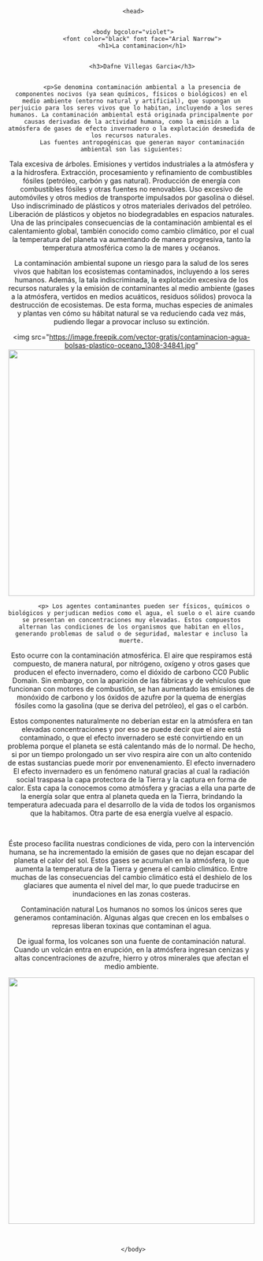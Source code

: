 <html>
     <head>
           <title>La contaminacion</title><center> 
         <link rel="stylesheet"type="text/css"href="css/estilos.css" />
           <link rel="stylesheet"type="text/css"href="css/estilos2.css" />
           
            
     <head>
     

     <body bgcolor="violet">
          <font color="black" font face="Arial Narrow">
          <h1>La contaminacion</h1>
          

          <h3>Dafne Villegas Garcia</h3>
         
          
          <p>Se denomina contaminación ambiental a la presencia de componentes nocivos (ya sean químicos, físicos o biológicos) en el medio ambiente (entorno natural y artificial), que supongan un perjuicio para los seres vivos que lo habitan, incluyendo a los seres humanos. La contaminación ambiental está originada principalmente por causas derivadas de la actividad humana, como la emisión a la atmósfera de gases de efecto invernadero o la explotación desmedida de los recursos naturales.
          Las fuentes antropogénicas que generan mayor contaminación ambiental son las siguientes:

Tala excesiva de árboles.
Emisiones y vertidos industriales a la atmósfera y a la hidrosfera.
Extracción, procesamiento y refinamiento de combustibles fósiles (petróleo, carbón y gas natural).
Producción de energía con combustibles fósiles y otras fuentes no renovables.
Uso excesivo de automóviles y otros medios de transporte impulsados por gasolina o diésel.
Uso indiscriminado de plásticos y otros materiales derivados del petróleo.
Liberación de plásticos y objetos no biodegradables en espacios naturales.
Una de las principales consecuencias de la contaminación ambiental es el calentamiento global, también conocido como cambio climático, por el cual la temperatura del planeta va aumentando de manera progresiva, tanto la temperatura atmosférica como la de mares y océanos.

La contaminación ambiental supone un riesgo para la salud de los seres vivos que habitan los ecosistemas contaminados, incluyendo a los seres humanos. Además, la tala indiscriminada, la explotación excesiva de los recursos naturales y la emisión de contaminantes al medio ambiente (gases a la atmósfera, vertidos en medios acuáticos, residuos sólidos) provoca la destrucción de ecosistemas. De esta forma, muchas especies de animales y plantas ven cómo su hábitat natural se va reduciendo cada vez más, pudiendo llegar a provocar incluso su extinción.
          </p>
           <img src="https://image.freepik.com/vector-gratis/contaminacion-agua-bolsas-plastico-oceano_1308-34841.jpg"
 <img src="https://i.pinimg.com/736x/45/30/13/45301306b2d796eea1440cfc351fe89a.jpg" width="500"
     height="500">
         
           <p> Los agentes contaminantes pueden ser físicos, químicos o biológicos y perjudican medios como el agua, el suelo o el aire cuando se presentan en concentraciones muy elevadas. Estos compuestos alternan las condiciones de los organismos que habitan en ellos, generando problemas de salud o de seguridad, malestar e incluso la muerte.

Esto ocurre con la contaminación atmosférica. El aire que respiramos está compuesto, de manera natural, por nitrógeno, oxígeno y otros gases que producen el efecto invernadero, como el dióxido de carbono  CC0 Public Domain. Sin embargo, con la aparición de las fábricas y de vehículos que funcionan con motores de combustión, se han aumentado las emisiones de monóxido de carbono y los óxidos de azufre por la quema de energías fósiles como la gasolina (que se deriva del petróleo), el gas o el carbón.

 
​Estos componentes naturalmente no deberían estar en la atmósfera en tan elevadas concentraciones y por eso se puede decir que el aire está contaminado, o que el efecto invernadero se esté convirtiendo en un problema porque el planeta se está calentando más de lo normal. De hecho, si por un tiempo prolongado un ser vivo respira aire con un alto contenido de estas sustancias puede morir por envenenamiento.
El efecto invernadero​
El efecto invernadero es un fenómeno natural gracias al cual la radiación social traspasa la capa protectora de la Tierra y la captura en forma de calor. Esta capa la conocemos como atmósfera y gracias a ella una parte de la energía solar que entra al planeta queda en la Tierra, brindando la temperatura adecuada para el desarrollo de la vida de todos los organismos que la habitamos. Otra parte de esa energía vuelve al espacio.​

 ​

​​​Éste proceso facilita nuestras condiciones de vida, pero con la intervención humana, se ha incrementado la emisión de gases que no dejan escapar del planeta el calor del sol. Estos gases se acumulan en la atmósfera, lo que aumenta la temperatura de la Tierra y genera el cambio climático. Entre muchas de las consecuencias del cambio climático está el deshielo de los glaciares que aumenta el nivel del mar, lo que puede traducirse en inundaciones en las zonas costeras.

​Contaminación natural
Los humanos no somos los únicos seres que generamos contaminación. Algunas algas que crecen en los embalses o represas liberan toxinas que contaminan el agua. 

De igual forma, los volcanes son una fuente de contaminación natural. Cuando un volcán entra en erupción, en la atmósfera ingresan cenizas y altas concentraciones de azufre, hierro y otros minerales que afectan el medio ambiente.​
           </p>
 <img src="https://i.pinimg.com/736x/93/ea/81/93ea8162847e56427294ca8d418475b1.jpg" width="500"
     height="500">
            
<br>
             
     </body>

<html>

